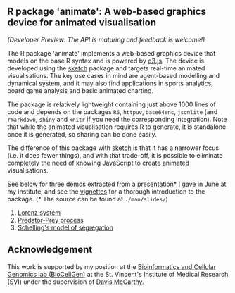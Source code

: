 ## R package 'animate': A web-based graphics device for animated visualisation

_(Developer Preview: The API is maturing and feedback is welcome!)_

The R package 'animate' implements a web-based graphics device that models on the base R syntax and is powered by [d3.js](https://d3js.org/). The device is developed using the [sketch](https://github.com/kcf-jackson/sketch) package and targets real-time 
animated visualisations. The key use cases in mind are agent-based modelling and 
dynamical system, and it may also find applications in sports analytics, board 
game analysis and basic animated charting.

The package is relatively lightweight containing just above 1000 lines of code 
and depends on the packages `R6`, `httpuv`, `base64enc`, `jsonlite` (and 
`rmarkdown`, `shiny` and `knitr` if you need the corresponding integration). 
Note that while the animated visualisation requires R to generate, it is standalone once it is generated, so sharing can be done easily.

The difference of this package with [sketch](https://github.com/kcf-jackson/sketch)
is that it has a narrower focus (i.e. it does fewer things), and with that trade-off, 
it is possible to eliminate completely the need of knowing JavaScript to create
animated visualisations.

See below for three demos extracted from a [presentation*](https://rawcdn.githack.com/kcf-jackson/animate/0f3e8211f063e832b3b83288b4834329d491f4da/man/slides/SVI_presentation.html) I gave in June at my institute, and see the [vignettes](https://kcf-jackson.github.io/animate/articles/introduction.html) for a thorough introduction to the package.
(* The source can be found at `./man/slides/`)

1. [Lorenz system](https://www.youtube.com/embed/KuDXRLiFKso)
2. [Predator-Prey process](https://www.youtube.com/embed/YPS1lkn-XT4)
3. [Schelling's model of segregation](https://www.youtube.com/embed/pmmOAh3-6iA)



## Acknowledgement

This work is supported by my position at the [Bioinformatics and Cellular Genomics lab (BioCellGen)](https://www.svi.edu.au/research_themes/bioinformatics_and_cellular_genomics/) at the St. Vincent's Institute of Medical Research (SVI) under the 
supervision of [Davis McCarthy](https://www.svi.edu.au/research_themes/research_staff/dr_davis_mccarthy).
